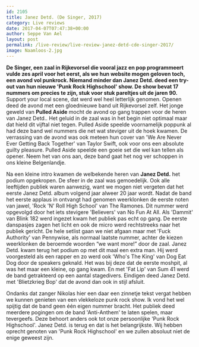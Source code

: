 ```yaml
---
id: 2105
title: Janez Detd. (De Singer, 2017)
category: Live reviews
date: 2017-04-07T07:47:38+00:00
author: Seppe Van Ael
layout: post
permalink: /live-review/live-review-janez-detd-cde-singer-2017/
image: Naamloos-2.jpg
---
```

**De Singer, een zaal in Rijkevorsel die vooral jazz en pop programmeert vulde zes april voor het eerst, als we hun website mogen geloven toch, een avond vol punkrock. Niemand minder dan Janez Detd. deed een try-out van hun nieuwe 'Punk Rock Highschool' show. De show bevat 17 nummers om precies te zijn, stuk voor stuk pareltjes uit de jaren 90.**
Support your local scene, dat werd wel heel letterlijk genomen. Openen deed de avond met een gloednieuwe band uit Rijkevorsel zelf. Het jonge geweld van **Pulled Aside** mocht de avond op gang trappen voor de heren van Janez Detd.. Het geluid in de zaal was in het begin niet optimaal maar dat hield dit vijftal niet tegen. Pulled Aside speelde voornamelijk poppunk al had deze band wel nummers die net wat steviger uit de hoek kwamen. De verrassing van de avond was ook meteen hun cover van 'We Are Never Ever Getting Back Together' van Taylor Swift, ook voor ons een absolute guilty pleasure. Pulled Aside speelde een goeie set die wel kan tellen als opener. Neem het van ons aan, deze band gaat het nog ver schoppen in ons kleine Belgenlandje.

Na een kleine intro kwamen de welbekende heren van **Janez Detd.** het podium opgekropen. De sfeer in de zaal was gemoedelijk. Ook alle leeftijden publiek waren aanwezig, want we mogen niet vergeten dat het eerste Janez Detd. album volgend jaar alweer 20 jaar wordt. Nadat de band het eerste applaus in ontvangt had genomen weerklonken de eerste noten van jawel, 'Rock 'N' Roll High School' van The Ramones. Dit nummer werd opgevolgd door het iets stevigere 'Believers' van No Fun At All. Als 'Dammit' van Blink 182 werd ingezet kwam het publiek pas echt op gang. De eerste danspasjes zagen het licht en ook de micro werd rechtstreeks naar het publiek gericht. De hele setlist gaan we niet afgaan maar met 'Fuck Authority' van Pennywise, als normaal laatste nummer, achter de kiezen weerklonken de beroemde woorden &#8220;we want more!&#8221; door de zaal. Janez Detd. kwam terug het podium op met dit maal een extra man. Hij werd voorgesteld als een rapper en zo werd ook 'Who's The King' van Dog Eat Dog door de speakers geknald. Het was bij deze dat de eerste moshpit, al was het maar een kleine, op gang kwam. En met 'Fat Lip' van Sum 41 werd de band getrakteerd op een aantal stagedivers. Eindigen deed Janez Detd. met 'Blietzkrieg Bop' dat de avond dan ook in stijl afsluit.

Ondanks dat zanger Nikolas hier een daar een zinnetje tekst vergat hebben we kunnen genieten van een vlekkeloze punk rock show. Ik vond het wel spijtig dat de band geen één eigen nummer bracht. Het publiek deed meerdere pogingen om de band 'Anti-Anthem' te laten spelen, maar tevergeefs. Deze behoort anders ook tot onze persoonlijke 'Punk Rock Highschool'. Janez Detd. is terug en dat is het belangrijkste. Wij hebben oprecht genoten van 'Punk Rock Highschool' en we zullen absoluut niet de enige geweest zijn.
